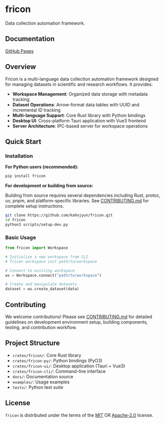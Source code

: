 # fricon

Data collection automation framework.

## Documentation

[GitHub Pages](https://kahojyun.github.io/fricon/)

## Overview

Fricon is a multi-language data collection automation framework designed for managing datasets in scientific and research workflows. It provides:

- **Workspace Management**: Organized data storage with metadata tracking
- **Dataset Operations**: Arrow-format data tables with UUID and incremental ID tracking
- **Multi-language Support**: Core Rust library with Python bindings
- **Desktop UI**: Cross-platform Tauri application with Vue3 frontend
- **Server Architecture**: IPC-based server for workspace operations

## Quick Start

### Installation

**For Python users (recommended):**

```bash
pip install fricon
```

**For development or building from source:**

Building from source requires several dependencies including Rust, protoc, uv, pnpm, and platform-specific libraries. See [CONTRIBUTING.md](CONTRIBUTING.md) for complete setup instructions.

```bash
git clone https://github.com/kahojyun/fricon.git
cd fricon
python3 scripts/setup-dev.py
```

### Basic Usage

```python
from fricon import Workspace

# Initialize a new workspace from CLI
# fricon workspace init path/to/workspace

# Connect to existing workspace
ws = Workspace.connect("path/to/workspace")

# Create and manipulate datasets
dataset = ws.create_dataset(data)
```

## Contributing

We welcome contributions! Please see [CONTRIBUTING.md](CONTRIBUTING.md) for detailed guidelines on development environment setup, building components, testing, and contribution workflow.

## Project Structure

- `crates/fricon/`: Core Rust library
- `crates/fricon-py/`: Python bindings (PyO3)
- `crates/fricon-ui/`: Desktop application (Tauri + Vue3)
- `crates/fricon-cli/`: Command-line interface
- `docs/`: Documentation source
- `examples/`: Usage examples
- `tests/`: Python test suite

## License

`fricon` is distributed under the terms of the
[MIT](https://spdx.org/licenses/MIT.html) OR
[Apache-2.0](https://spdx.org/licenses/Apache-2.0.html) license.
